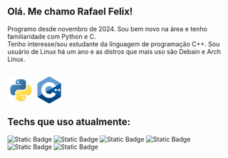 ## Olá. Me chamo Rafael Felix!
<div>
  <p>Programo desde novembro de 2024. Sou bem novo na área e tenho familiaridade com Python e C.
  <br>
    Tenho interesse/sou estudante da línguagem de programação C++. Sou usuário de Linux há um ano e as distros que mais uso são Debain e Arch Linux.
  </p>
</div>
<div style="display: inline_block"><br>
  <img align="center" alt="Rafa-Python" height="60" width="60" src="https://raw.githubusercontent.com/devicons/devicon/master/icons/python/python-original.svg">
  <img align="center" alt="C++" height="60" width="60" src="https://raw.githubusercontent.com/devicons/devicon/master/icons/cplusplus/cplusplus-original.svg">
</div>

## Techs que uso atualmente:
![Static Badge](https://img.shields.io/badge/-debian-D70A53?style=for-the-badge&logo=debian&logoSize=auto&labelColor=230D11&color=D70A53)
![Static Badge](https://img.shields.io/badge/-arch%20linux-1793D1?style=for-the-badge&logo=archlinux&logoSize=auto&labelColor=000000&color=1793D1)
![Static Badge](https://img.shields.io/badge/-pycharm-1473E6?style=for-the-badge&logo=pycharm&logoSize=auto&labelColor=000000&color=1473E6)
![Static Badge](https://img.shields.io/badge/-vscode-007ACC?style=for-the-badge&logo=visual-studio-code&logoColor=white&labelColor=232323&color=007ACC)
![Static Badge](https://img.shields.io/badge/-python-3670A0?style=for-the-badge&logo=python&logoColor=ffdd54&labelColor=3670A0&color=4782bb)
![Static Badge](https://img.shields.io/badge/-mongodb-4EA94B?style=for-the-badge&logo=mongodb&logoColor=white&labelColor=232323&color=4EA94B)
